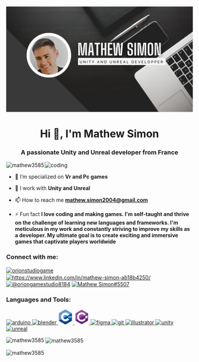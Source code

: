 ![logo, width = "100"](https://github.com/Mathew3585/Mathew3585/blob/main/Black%20Modern%20Vlogger%20YouTube%20Banner.png)
<h1 align="center">Hi 👋, I'm Mathew Simon</h1>
<h3 align="center">A passionate Unity and Unreal developer from France</h3>

<img align = "right" alt = "coding" width = "400" src = "https://camo.githubusercontent.com/5ddf73ad3a205111cf8c686f687fc216c2946a75005718c8da5b837ad9de78c9/68747470733a2f2f7468756d62732e6766796361742e636f6d2f4576696c4e657874446576696c666973682d736d616c6c2e676966">

<p align="left"> <img src="https://komarev.com/ghpvc/?username=mathew3585&label=Profile%20views&color=0e75b6&style=flat" alt="mathew3585" /> </p>

- 🔭 I’m specialized on **Vr and Pc games**

- 🌱 I work with **Unity and Unreal**

- 📫 How to reach me **mathew.simon2004@gmail.com**

- ⚡ Fun fact **I love coding and making games. I'm self-taught and thrive on the challenge of learning new languages and frameworks. I'm meticulous in my work and constantly striving to improve my skills as a developer. My ultimate goal is to create exciting and immersive games that captivate players worldwide**

<h3 align="left">Connect with me:</h3>
<p align="left">
<a href="https://twitter.com/orionstudiogame" target="blank"><img align="center" src="https://raw.githubusercontent.com/rahuldkjain/github-profile-readme-generator/master/src/images/icons/Social/twitter.svg" alt="orionstudiogame" height="30" width="40" /></a>
<a href="https://linkedin.com/in/https://www.linkedin.com/in/mathew-simon-ab18b4250/" target="blank"><img align="center" src="https://raw.githubusercontent.com/rahuldkjain/github-profile-readme-generator/master/src/images/icons/Social/linked-in-alt.svg" alt="https://www.linkedin.com/in/mathew-simon-ab18b4250/" height="30" width="40" /></a>
<a href="https://www.youtube.com/c/@oriongamestudio8184" target="blank"><img align="center" src="https://raw.githubusercontent.com/rahuldkjain/github-profile-readme-generator/master/src/images/icons/Social/youtube.svg" alt="@oriongamestudio8184" height="30" width="40" /></a>
<a href="https://discord.gg/Mathew Simon#5507" target="blank"><img align="center" src="https://raw.githubusercontent.com/rahuldkjain/github-profile-readme-generator/master/src/images/icons/Social/discord.svg" alt="Mathew Simon#5507" height="30" width="40" /></a>
</p>

<h3 align="left">Languages and Tools:</h3>
<p align="left"> <a href="https://www.arduino.cc/" target="_blank" rel="noreferrer"> <img src="https://cdn.worldvectorlogo.com/logos/arduino-1.svg" alt="arduino" width="40" height="40"/> </a> <a href="https://www.blender.org/" target="_blank" rel="noreferrer"> <img src="https://download.blender.org/branding/community/blender_community_badge_white.svg" alt="blender" width="40" height="40"/> </a> <a href="https://www.w3schools.com/cpp/" target="_blank" rel="noreferrer"> <img src="https://raw.githubusercontent.com/devicons/devicon/master/icons/cplusplus/cplusplus-original.svg" alt="cplusplus" width="40" height="40"/> </a> <a href="https://www.w3schools.com/cs/" target="_blank" rel="noreferrer"> <img src="https://raw.githubusercontent.com/devicons/devicon/master/icons/csharp/csharp-original.svg" alt="csharp" width="40" height="40"/> </a> <a href="https://www.figma.com/" target="_blank" rel="noreferrer"> <img src="https://www.vectorlogo.zone/logos/figma/figma-icon.svg" alt="figma" width="40" height="40"/> </a> <a href="https://git-scm.com/" target="_blank" rel="noreferrer"> <img src="https://www.vectorlogo.zone/logos/git-scm/git-scm-icon.svg" alt="git" width="40" height="40"/> </a> <a href="https://www.adobe.com/in/products/illustrator.html" target="_blank" rel="noreferrer"> <img src="https://www.vectorlogo.zone/logos/adobe_illustrator/adobe_illustrator-icon.svg" alt="illustrator" width="40" height="40"/> </a> <a href="https://unity.com/" target="_blank" rel="noreferrer"> <img src="https://www.vectorlogo.zone/logos/unity3d/unity3d-icon.svg" alt="unity" width="40" height="40"/> </a> <a href="https://unrealengine.com/" target="_blank" rel="noreferrer"> <img src="https://raw.githubusercontent.com/kenangundogan/fontisto/036b7eca71aab1bef8e6a0518f7329f13ed62f6b/icons/svg/brand/unreal-engine.svg" alt="unreal" width="40" height="40"/> </a> </p>

<p><img align="left" src="https://github-readme-stats.vercel.app/api/top-langs?username=mathew3585&show_icons=true&locale=en&layout=compact" alt="mathew3585" /></p>

<p>&nbsp;<img align="center" src="https://github-readme-stats.vercel.app/api?username=mathew3585&show_icons=true&locale=en" alt="mathew3585" /></p>

<p><img align="center" src="https://github-readme-streak-stats.herokuapp.com/?user=mathew3585&" alt="mathew3585" /></p>
